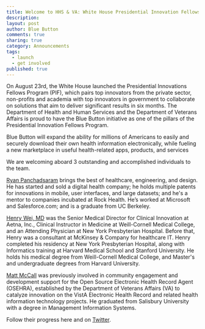 ```yaml
---
title: Welcome to HHS & VA: White House Presidential Innovation Fellows
description: 
layout: post
author: Blue Button
comments: true
sharing: true
category: Announcements
tags: 
  - launch
  - get involved
published: true
---
```


On August 23rd, the White House launched the Presidential Innovations Fellows Program (PIF), which pairs top innovators from the private sector, non-profits and academia with top innovators in government to collaborate on solutions that aim to deliver significant results in six months. The Department of Health and Human Services and the Department of Veterans Affairs is proud to have the Blue Button initiative as one of the pillars of the Presidential Innovation Fellows Program.

Blue Button will expand the ability for millions of Americans to easily and securely download their own health information electronically, while fueling a new marketplace in useful health-related apps, products, and services

We are welcoming aboard 3 outstanding and accomplished individuals to the team.

[Ryan Panchadsaram](http://www.twitter.com/rypan) brings the best of healthcare, engineering, and design. He has started and sold a digital health company; he holds multiple patents for innovations in mobile, user interfaces, and large datasets; and he's a mentor to companies incubated at Rock Health. He’s worked at Microsoft and Salesforce.com; and is a graduate from UC Berkeley.

[Henry Wei, MD](http://twitter.com/henryweimd) was the Senior Medical Director for Clinical Innovation at Aetna, Inc., Clinical Instructor in Medicine at Weill-Cornell Medical College, and an Attending Physician at New York Presbyterian Hospital. Before that, Henry was a consultant at McKinsey & Company for healthcare IT. Henry completed his residency at New York Presbyterian Hospital, along with Informatics training at Harvard Medical School and Stanford University. He holds his medical degree from Weill-Cornell Medical College, and Master's and undergraduate degrees from Harvard University.

[Matt McCall](http://twitter.com/mmccall625) was previously involved in community engagement and development support for the Open Source Electronic Health Record Agent (OSEHRA), established by the Department of Veterans Affairs (VA) to catalyze innovation on the VistA Electronic Health Record and related health information technology projects. He graduated from Salisbury University with a degree in Management Information Systems.

Follow their progress here and on [Twitter](http://twitter.com/projectbluebtn).